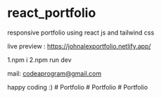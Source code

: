 # react_portfolio
responsive portfolio using react js and tailwind css

live preview : https://johnalexportfolio.netlify.app/

1.npm i
2.npm run dev

mail: codeaprogram@gmail.com

happy coding :)
#   P o r t f o l i o  
 #   P o r t f o l i o  
 #   P o r t f o l i o  
 